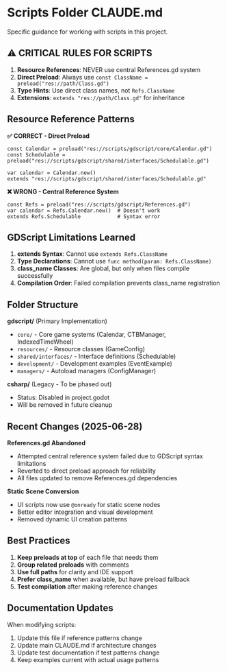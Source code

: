 # Scripts Folder CLAUDE.md

Specific guidance for working with scripts in this project.

## ⚠️ CRITICAL RULES FOR SCRIPTS

1. **Resource References**: NEVER use central References.gd system
2. **Direct Preload**: Always use `const ClassName = preload("res://path/Class.gd")`
3. **Type Hints**: Use direct class names, not `Refs.ClassName`
4. **Extensions**: `extends "res://path/Class.gd"` for inheritance

## Resource Reference Patterns

**✅ CORRECT - Direct Preload**
```gdscript
const Calendar = preload("res://scripts/gdscript/core/Calendar.gd")
const Schedulable = preload("res://scripts/gdscript/shared/interfaces/Schedulable.gd")

var calendar = Calendar.new()
extends "res://scripts/gdscript/shared/interfaces/Schedulable.gd"
```

**❌ WRONG - Central Reference System**
```gdscript
const Refs = preload("res://scripts/gdscript/References.gd")
var calendar = Refs.Calendar.new()  # Doesn't work
extends Refs.Schedulable            # Syntax error
```

## GDScript Limitations Learned

1. **extends Syntax**: Cannot use `extends Refs.ClassName`
2. **Type Declarations**: Cannot use `func method(param: Refs.ClassName)`
3. **class_name Classes**: Are global, but only when files compile successfully
4. **Compilation Order**: Failed compilation prevents class_name registration

## Folder Structure

**gdscript/** (Primary Implementation)
- `core/` - Core game systems (Calendar, CTBManager, IndexedTimeWheel)
- `resources/` - Resource classes (GameConfig)
- `shared/interfaces/` - Interface definitions (Schedulable)
- `development/` - Development examples (EventExample)
- `managers/` - Autoload managers (ConfigManager)

**csharp/** (Legacy - To be phased out)
- Status: Disabled in project.godot
- Will be removed in future cleanup

## Recent Changes (2025-06-28)

**References.gd Abandoned**
- Attempted central reference system failed due to GDScript syntax limitations
- Reverted to direct preload approach for reliability
- All files updated to remove References.gd dependencies

**Static Scene Conversion**
- UI scripts now use `@onready` for static scene nodes
- Better editor integration and visual development
- Removed dynamic UI creation patterns

## Best Practices

1. **Keep preloads at top** of each file that needs them
2. **Group related preloads** with comments
3. **Use full paths** for clarity and IDE support
4. **Prefer class_name** when available, but have preload fallback
5. **Test compilation** after making reference changes

## Documentation Updates

When modifying scripts:
1. Update this file if reference patterns change
2. Update main CLAUDE.md if architecture changes
3. Update test documentation if test patterns change
4. Keep examples current with actual usage patterns